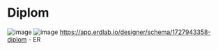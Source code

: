 # Diplom
![image](https://github.com/user-attachments/assets/9368efa2-5112-4e19-92f3-ae2e48eb4372)
![image](https://github.com/user-attachments/assets/fc42903c-731e-400a-bf0a-5d44a7a78972)
https://app.erdlab.io/designer/schema/1727943358-diplom - ER
